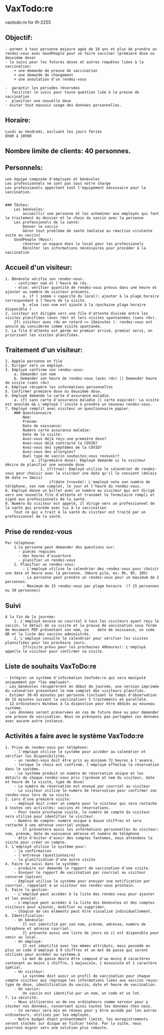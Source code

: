 # VaxTodo:re
 vaxtodo:re for ift-2255

## Objectif: 
    - permet à tout personne majeure agée de 18 ans et plus de prendre un rendez-vous avec GoodPeople pour se faire vacciner (première dose ou deuxième dose)
    - le suivi pour les futures doses et autres requêtes liées à la vaccination:
        + une demande de preuve de vaccination
        + une demande de changement
        + une annulation d'un rendez-vous

    -  garantir les périodes réservées
    -  faciliter le suivi pour toute question liée à la preuve de vaccination
    -  planifier une nouvelle dose
    - éviter tout mauvais usage des données personnelles.

## Horaire: 
    Lundi au Vendredi, excluant les jours fériés
    8h00 à 18h00

## Nombre limite de clients: 40 personnes.

## Personnels: 
    une équipe composée d'employés et bénévoles
    Les professionnels ne sont pas sous notre charge
    Les professionels apportent tout l'équipement nécessaire pour la vaccination.


    ### Tâches:
        Les bénévoles: 
            accueillir une personne et les acheminer aux employés qui font le traitement du dossier et le choix du vaccin avec la personne
        Les professionels de la santé:
            Donner le vaccin
            Gérer tout problème de santé (malaise ou réaction virulente suite au vaccin)
        GoodPeople (Nous): 
            réserver un espace dans le local pour les professionels
            Récolter les informations nécessaires pour procéder à la vaccination

## Accueil d'un visiteur:
    1. Bénévole vérifie son rendez-vous. 
        - confirmer nom et l'heure de rdv.
        - else: vérifier quantité de rendez-vous prévus dans une heure et ajouter au nombre de visiteur présents.
            a. if ( somme < capacité du local): ajouter à la plage horaire correspondant à l'heure de la visite.
            b. else (son nom est ajouté à la rpochaine plage horaire disponible )
    2. visiteur est dirigée vers une file d'attente divisée entre les visites planifiées (avec rdv) et lers visites spontannées (sans rdv).
        If( visiteur avec rdv en retard >= 15minutes ): rendez-vous est annulé && considérée comme visite spontanée.
    3. La file d'attente est gérée en premier arrivé, premier servi, en priorisant les visites planifiées.

## Traitement d'un visiteur:
    1. Appele personne en file
    2. Diriger vers un employé.
    3. Employé confirme son rendez-vous:
        a. Demander son nom
        b. Demander son heure de rendez-vous (avec rdv) || Demander heure de visite (sans rdv)
    4. Employé récupère les informations personnelles
    5. Confirmer première dose ou deuxième dose.
    6. Employé demande la carte d'assurance maladie.
        a. if( sans carte d'assurance maladie || carte expirée): La visite est annulée && L'employé l'invite à prendre un nouveau rendez-vous.
    7. Employé remplit avec visiteur un questionnaire papier.
        ### Questionnaire
            Nom:
            Prénom:
            Date de naissance:
            Numéro carte assurance maladie:
            Date de la visite:
            Avez-vous déjà reçu une première dose?
            Avez-vous déjà contracté la COVID?
            Avez-vous des symptômes de la COVID?
            Avez-vous des allergies?
            Quel type de vaccin souhaitez-vous recevoir?
                a. if(première dose): Employé demande si le visiteur désire de planifier une seconde dose
                    1. if(true): Employé utilise le calendrier de rendez-vous pour choisir avec le visiteur une date qu'il le convient (delais de date >= 3mois)
                        if(date trouvée): L'employé note son numéro de téléphone, son nom complet, le jour et l'heure du rendez-vous.
    8. Employé donne un billet avec un numéro au visiteur qui est dirigé vers une nouvelle file d'attente et transmet le formulaire rempli et signé aux professionnels de la santé.
    9. Numéro du visiteur est appelé, il dirige vers un professionnel de la santé qui procède avec lui à la vaccination
        Tout ce qui a trait à la santé du visiteur est traité par un professionnel de la santé.

## Prise de rendez-vous
    Par téléphone:
        1.la personne peut demander des questions sur:
          - pièces requises
          - des heures d'ouverture
          - planifier un rendez-vous
        2. Planifier un rendez-vous:
            - L'employé utilise le calendrier des rendez-vous pour choisir une date et heure avec la personne. (Heure pile, ex: 8h, 9h, 10h)
            - La personne peut prendre un rendez-vous pour un maximum de 2 personnes.
            - Maximum de 15 rendez-vous par plage horaire  (? 15 personnes ou 30 personnes)
## Suivi
    À la fin de la journée:
        1. L'employé envoie un courriel à tous les visiteurs ayant reçu le vaccin, le détail de sa visite et la preuve de vaccination sous forme de document PDF présentant son nom, sa    date de naissance, un code QR et la liste des vaccins administrés.
        2. L'employé consulte le calendrier pour vérifier les visites plannifiées pour les prochains jours.
            If(visite prévu pour les prochaines 48heures): L'employé appelle le visiteur pour confirmer sa visite.

## Liste de souhaits VaxToDo:re
    - Intégrer un système d'information VaxTodo:re qui sera manipulé uniquement par *les employés*.
    - Les bénévoles récupèrerent en début de journée, une version imprimée du calendrier présentant le nom complet des visiteurs planifiés.
    - Estimer 30-45 minutes par personne (incluant le temps d'observation de 15 minutes suivant la vaccination) 5 traitements en parallèle.
    - 12 ordinateurs Windows à la dispostion pour être dédiés au nouveau système.
    - Les données seront préservées en cas de future dose ou pour demander une preuve de vaccination. Nous ne prévoyons pas partagées ces données avec aucune autre instance.
## Activités a faire avec le système VaxTodo:re
    1. Prise de rendez-vous par téléphone:
        - l'employé utilise le système pour accéder au calendrier et vérifier les disponibilités.
        - un rendez-vous doit être pris au minimum 72 heures à l'avance. 
        - lorsque le choix est confirmé, l'employé effectue la réservation dans le système.
        - Le système produit un numéro de réservation unique et les détails de chaque rendez-vous pris ((prénom et nom du visiteur, date et heure de la visite, type de dose)
        - Le numéro de réservation est envoyé par courriel au visiteur
        - Le visiteur utilise le numéro de réservation pour confirmer son rendez-vous lors de sa visite.
    2. Lors d'une première visite: 
        - employé doit créer un compte pour le visiteur qui sera rattaché à toutes ces activités: vaccins et réservations.
        - Pour toute prochaine visite, le numéro de compte du visiteur sera utilisé pour identifier le visiteur.
        - Numéro de compte: numéro unique à douze chiffres et sera rattaché à une adresse courriel unique.
            Il présentera aussi les informations personnelles du visiteur: nom, prénom, date de naissance adresse et numéro de téléphone
        - Afin d'éviter d'avoir des comptes fantomes, nous attendons la visite pour créer un compte.
    3. L'employé utilise le système pour:
        - la confirmation
        - l'entrevue (questionnaire)
        - la planification d'une autre visite
    4. Faire le suivi dans le système:
        - produire sur demande le rapport de vaccination d'une visite. 
        - Envoyer le rapport de vaccination par courriel au visiteur concerné (option)
        - Employé utilise le système pour enovyer une notification par courriel, rappelant à un visiteur son rendez-vous prochain.
    5. Faire la gestion:
        - L'employé peut accéder à la liste des rendez-vous pour ajouter et les annuler.
        - L'employé peut accéder à la liste des bénévoles et des comptes visiteurs pour ajouter, modifier ou supprimer.
        - Chaqcun de ces éléments peut être visualisé individuellement.
    6. Identification: 
        - Un bénévole: 
            Il est identifié par son nom, prénom, adresse, numéro de téléphone et adresse courriel.
            Il présente aussi une liste de jours où il est disponible pour venir au local.
        - Un employé:
            Il est identifié avec les mêmes attributs, mais possède en plus un code d'employé à 9 chiffres et un mot de passe qui seront utilisés pour accéder au système.à
            Le mot de passe devra être composé d'au moins 8 caractères contenant au moins 1 chiffre, 1 majuscule, 1 minuscule et 1 caractère spécial.
        - Un visiteur:
            Le système doit avoir un profil de vaccination pour chaque compte visiteur qui regroupe les informations liées aux vaccins reçus: type de dose, identification du vaccin, date et heure de vaccination.
        - Un vaccin:
            Un vaccin est identifié par un nom, un code et un lot.
    7. La sécurité:
        - Nous utiliserons un de nos ordinateurs comme serveur pour y stocker nos données, conservant ainsi toutes les données chez nous.
        - Ce serveur sera mis en réseau pour y être accédé par les autres ordinateurs, utilisés par les employés.
        - Notre budget étant présentement limité, les enregistrements seront stockés sur disque en fichier texte. Par la suite, nous pourrons migrer vers une solution plus robuste.